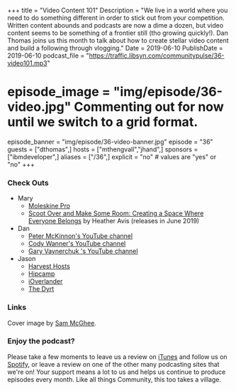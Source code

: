 +++
title = "Video Content 101"
Description = "We live in a world where you need to do something different in order to stick out from your competition. Written content abounds and podcasts are now a dime a dozen, but video content seems to be something of a frontier still (tho growing quickly!). Dan Thomas joins us this month to talk about how to create stellar video content and build a following through vlogging."
Date = 2019-06-10
PublishDate = 2019-06-10
podcast_file = "https://traffic.libsyn.com/communitypulse/36-video101.mp3"
# episode_image = "img/episode/36-video.jpg" Commenting out for now until we switch to a grid format.
episode_banner = "img/episode/36-video-banner.jpg"
episode = "36"
guests = ["dthomas",]
hosts = ["mthengvall","jhand",]
sponsors = ["ibmdeveloper",]
aliases = ["/36",]
explicit = "no" # values are "yes" or "no"
+++

### Check Outs
* Mary
  * [Moleskine Pro](https://amzn.to/2LYDnxl)
  * [Scoot Over and Make Some Room: Creating a Space Where Everyone Belongs](https://amzn.to/2QheIma) by Heather Avis (releases in June 2019)
* Dan
  * [Peter McKinnon's YouTube channel](https://www.youtube.com/user/petermckinnon24)
  * [Cody Wanner's YouTube channel](https://www.youtube.com/user/rcwninja)
  * [Gary Vaynerchuk 's YouTube channel](https://www.youtube.com/user/rcwninja)
* Jason
  * [Harvest Hosts](https://harvesthosts.com/)
  * [Hipcamp](https://www.hipcamp.com/)
  * [iOverlander](http://www.ioverlander.com/)
  * [The Dyrt](https://thedyrt.com/)

### Links
Cover image by [Sam McGhee](https://unsplash.com/@sammcghee).

### Enjoy the podcast?
Please take a few moments to leave us a review on [iTunes](https://itunes.apple.com/us/podcast/community-pulse/id1218368182?mt=2) and follow us on [Spotify](https://open.spotify.com/show/3I7g5WfMSgpWu38zZMjet?si=565TMb81SaWwrJYbAIeOxQ), or leave a review on one of the other many podcasting sites that we're on! Your support means a lot to us and helps us continue to produce episodes every month. Like all things Community, this too takes a village.
